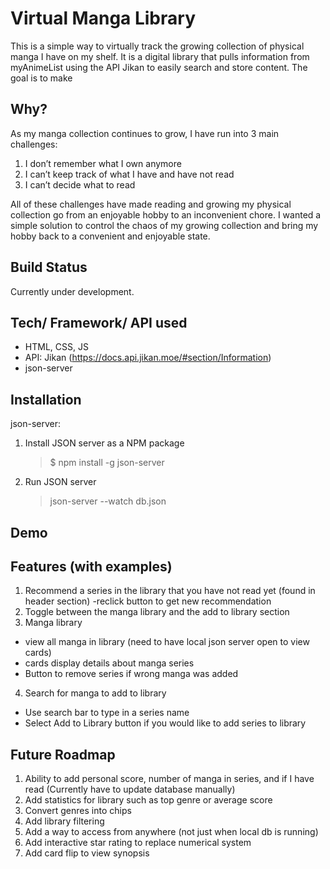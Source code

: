 # Virtual Manga Library

This is a simple way to virtually track the growing collection of physical manga I have on my shelf. It is a digital library that pulls information from myAnimeList using the API Jikan to easily search and store content. The goal is to make

## Why?

As my manga collection continues to grow, I have run into 3 main challenges:

1. I don’t remember what I own anymore
2. I can’t keep track of what I have and have not read
3. I can’t decide what to read

All of these challenges have made reading and growing my physical collection go from an enjoyable hobby to an inconvenient chore. I wanted a simple solution to control the chaos of my growing collection and bring my hobby back to a convenient and enjoyable state.

## Build Status

Currently under development.

## Tech/ Framework/ API used

- HTML, CSS, JS
- API: Jikan (https://docs.api.jikan.moe/#section/Information)
- json-server

## Installation

json-server:

1. Install JSON server as a NPM package
   > $ npm install -g json-server
2. Run JSON server
   > json-server --watch db.json

## Demo

## Features (with examples)

1. Recommend a series in the library that you have not read yet (found in header section)
   -reclick button to get new recommendation
2. Toggle between the manga library and the add to library section
3. Manga library

- view all manga in library (need to have local json server open to view cards)
- cards display details about manga series
- Button to remove series if wrong manga was added

4. Search for manga to add to library

- Use search bar to type in a series name
- Select Add to Library button if you would like to add series to library

## Future Roadmap

1. Ability to add personal score, number of manga in series, and if I have read (Currently have to update database manually)
2. Add statistics for library such as top genre or average score
3. Convert genres into chips
4. Add library filtering
5. Add a way to access from anywhere (not just when local db is running)
6. Add interactive star rating to replace numerical system
7. Add card flip to view synopsis
